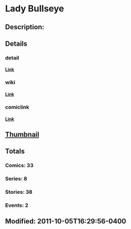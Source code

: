 # Lady Bullseye
## Description: 
## Details
### detail
#### [Link](http://marvel.com/characters/1196/lady_bullseye?utm_campaign=apiRef&utm_source=d8455188da2836f893171a8a63981172)
### wiki
#### [Link](http://marvel.com/universe/Lady_Bullseye?utm_campaign=apiRef&utm_source=d8455188da2836f893171a8a63981172)
### comiclink
#### [Link](http://marvel.com/comics/characters/1011327/lady_bullseye?utm_campaign=apiRef&utm_source=d8455188da2836f893171a8a63981172)
## [Thumbnail](http://i.annihil.us/u/prod/marvel/i/mg/9/90/4ce5a67d44f61.jpg)
## Totals
### Comics: 33
### Series: 8
### Stories: 38
### Events: 2
## Modified: 2011-10-05T16:29:56-0400